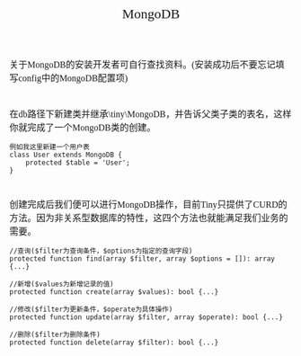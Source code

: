 <div align="center" style="height:50px">
    <font face="Microsoft YaHei UI" size=5>MongoDB</font>
</div>
<div align="left" style="margin-top:40px">
    <font face="Microsoft YaHei UI" size=3>
    关于MongoDB的安装开发者可自行查找资料。(安装成功后不要忘记填写config中的MongoDB配置项)
    </font>
</div>

<div align="left" style="margin-top:40px">
    <font face="Microsoft YaHei UI" size=3>
    在db路径下新建类并继承\tiny\MongoDB，并告诉父类子类的表名，这样你就完成了一个MongoDB类的创建。
    </font>
</div>
     
    例如我这里新建一个用户表
    class User extends MongoDB {
        protected $table = 'User';       
    }
<div align="left" style="margin-top:40px">
    <font face="Microsoft YaHei UI" size=3>
    创建完成后我们便可以进行MongoDB操作，目前Tiny只提供了CURD的方法。因为非关系型数据库的特性，这四个方法也就能满足我们业务的需要。
    </font>
</div>

    //查询($filter为查询条件，$options为指定的查询字段)
    protected function find(array $filter, array $options = []): array {...}
    
    //新增($values为新增记录的值)
    protected function create(array $values): bool {...}
       
    //修改($filter为更新条件，$operate为具体操作)
    protected function update(array $filter, array $operate): bool {...}
    
    //删除($filter为删除条件)
    protected function delete(array $filter): bool {...}